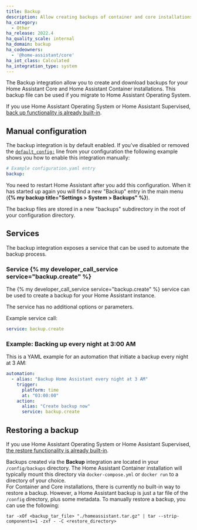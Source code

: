 ```yaml
---
title: Backup
description: Allow creating backups of container and core installations.
ha_category:
  - Other
ha_release: 2022.4
ha_quality_scale: internal
ha_domain: backup
ha_codeowners:
  - '@home-assistant/core'
ha_iot_class: Calculated
ha_integration_type: system
---
```


The Backup integration allow you to create and download backups for your Home Assistant Core and Home Assistant Container installations. This backup file can be used if you migrate to Home Assistant Operating System.

<div class="note">

If you use Home Assistant Operating System or Home Assistant Supervised, [back up functionality is already built-in](/common-tasks/os/#backups).

</div>


## Manual configuration

The backup integration is by default enabled. If you've disabled or removed the [`default_config:`](/integrations/default_config/) line from your configuration the following example shows you how to enable this integration manually:

```yaml
# Example configuration.yaml entry
backup:
```

You need to restart Home Assistant after you add this configuration.
When it has started up again you will find a new "Backup" entry in the main menu (**{% my backup title="Settings > System > Backups" %}**).

The backup files are stored in a new "backups" subdirectory in the root of your configuration directory.

## Services

The backup integration exposes a service that can be used to automate the backup
process.

### Service {% my developer_call_service service="backup.create" %}

The {% my developer_call_service service="backup.create" %} service can be used
to create a backup for your Home Assistant instance. 

The service has no additional options or parameters.

Example service call:

```yaml
service: backup.create
```

### Example: Backing up every night at 3:00 AM


This is a YAML example for an automation that initiate a backup every night
at 3 AM:

```yaml
automation:
  - alias: "Backup Home Assistant every night at 3 AM"
    trigger:
      platform: time
      at: "03:00:00"
    action:
      alias: "Create backup now"
      service: backup.create
```

## Restoring a backup

<div class="note">

If you use Home Assistant Operating System or Home Assistant Supervised, [the restore functionality is already built-in](/common-tasks/os/#restoring-a-backup).

</div>

Backups created via the **Backup** integration are located in your `/config/backups` directory. The Home Assistant Container installation will typically mount this directory via `docker-compose.yml` or `docker run` to a directory of your choice.  
For Container and Core installations, there is currently no built-in way to restore a backup. However, a Home Assistant backup is just a tar file of the `/config` directory, plus some metadata. To manually restore a backup, you can use the following:

```shell
tar -xOf <backup_tar_file> "./homeassistant.tar.gz" | tar --strip-components=1 -zxf - -C <restore_directory>
```
